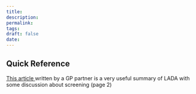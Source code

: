 ```yaml
---
title:
description: 
permalink: 
tags: 
draft: false
date:
---
```





## Quick Reference
[This article ](https://diabetesonthenet.com/wp-content/uploads/191.-Davies_corrected.pdf)written by a GP partner is a very useful summary of LADA with some discussion about screening (page 2) 
